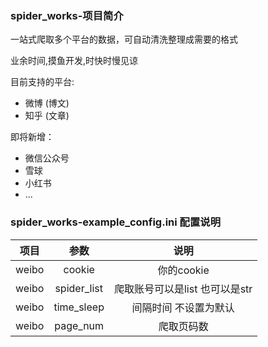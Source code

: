 ### spider_works-项目简介
一站式爬取多个平台的数据，可自动清洗整理成需要的格式

业余时间,摸鱼开发,时快时慢见谅

目前支持的平台:
<ul>
    <li>微博 (博文)</li>
    <li>知乎 (文章)</li>
</ul>

即将新增：
<ul>
    <li>微信公众号</li>
    <li>雪球</li>
    <li>小红书</li>
    <li>...</li>
</ul>

### spider_works-example_config.ini 配置说明
|项目|参数|说明|
|:---:|:---:|:---:|
|weibo|cookie|你的cookie|
|weibo|spider_list|爬取账号可以是list 也可以是str|
|weibo|time_sleep|间隔时间 不设置为默认|
|weibo|page_num|爬取页码数|

